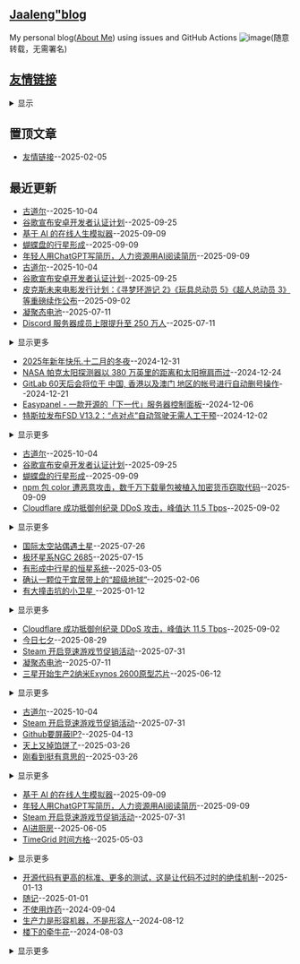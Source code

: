## [Jaaleng"blog](https://jaaleng.github.io/)
My personal blog([About Me](https://github.com/jaaleng/jaaleng.github.io/issues/1/)) using issues and GitHub Actions 
![image](https://github.com/user-attachments/assets/a168bf11-661e-4566-b042-7fc9544de528)(随意转载，无需署名)

## [友情链接](https://github.com/jaaleng/gitblog/issues/161)
<details><summary>显示</summary>
<table>
<thead>
<tr>
<th>Name</th>
<th>Link</th>
<th>Desc</th>
</tr>
</thead>
<tbody>
<tr>
<td>mymsn</td>
<td>https://829259.xyz</td>
<td>做个有意思的人</td>
</tr>
</tbody>
</table></details>


## 置顶文章
- [友情链接](https://github.com/jaaleng/jaaleng.github.io/issues/161)--2025-02-05
## 最近更新
- [古道尔](https://github.com/jaaleng/jaaleng.github.io/issues/245)--2025-10-04
- [谷歌宣布安卓开发者认证计划](https://github.com/jaaleng/jaaleng.github.io/issues/244)--2025-09-25
- [基于 AI 的在线人生模拟器](https://github.com/jaaleng/jaaleng.github.io/issues/243)--2025-09-09
- [蝴蝶盘的行星形成](https://github.com/jaaleng/jaaleng.github.io/issues/242)--2025-09-09
- [年轻人用ChatGPT写简历，人力资源用AI阅读简历](https://github.com/jaaleng/jaaleng.github.io/issues/241)--2025-09-09
- [古道尔](https://github.com/jaaleng/jaaleng.github.io/issues/245)--2025-10-04
- [谷歌宣布安卓开发者认证计划](https://github.com/jaaleng/jaaleng.github.io/issues/244)--2025-09-25
- [皮克斯未来电影发行计划：《寻梦环游记 2》《玩具总动员 5》《超人总动员 3》等重磅续作公布](https://github.com/jaaleng/jaaleng.github.io/issues/238)--2025-09-02
- [凝聚态电池](https://github.com/jaaleng/jaaleng.github.io/issues/228)--2025-07-11
- [Discord 服务器成员上限提升至 250 万人](https://github.com/jaaleng/jaaleng.github.io/issues/227)--2025-07-11
<details><summary>显示更多</summary>

- [GitHub 的CEO表示，随着 AI 的发展，“最聪明”的公司会雇用更多软件工程师](https://github.com/jaaleng/jaaleng.github.io/issues/226)--2025-07-05
- [AI进厨房](https://github.com/jaaleng/jaaleng.github.io/issues/224)--2025-06-05
- [六一儿童节快乐！](https://github.com/jaaleng/jaaleng.github.io/issues/223)--2025-06-01
- [谷歌发布NotebookLM移动应用](https://github.com/jaaleng/jaaleng.github.io/issues/222)--2025-05-20
- [英特尔推出用于 AI 和工作站的新款 GPU](https://github.com/jaaleng/jaaleng.github.io/issues/221)--2025-05-19
- [一个免费的软件下载网站](https://github.com/jaaleng/jaaleng.github.io/issues/220)--2025-05-17
- [第十五届北京国际电影节](https://github.com/jaaleng/jaaleng.github.io/issues/219)--2025-05-10
- [dpdns等免费域名开始注册](https://github.com/jaaleng/jaaleng.github.io/issues/218)--2025-05-06
- [人工智能驱动的实时用户调研工具](https://github.com/jaaleng/jaaleng.github.io/issues/217)--2025-05-04
- [TimeGrid 时间方格](https://github.com/jaaleng/jaaleng.github.io/issues/216)--2025-05-03
- [用于 GitHub Actions 的 SSH](https://github.com/jaaleng/jaaleng.github.io/issues/214)--2025-04-29
- [活版印字为设计灵感的静态博客主题](https://github.com/jaaleng/jaaleng.github.io/issues/211)--2025-04-12
- [数学公式→绘画](https://github.com/jaaleng/jaaleng.github.io/issues/190)--2025-03-12
- [一键将眼前风景转化为诗歌](https://github.com/jaaleng/jaaleng.github.io/issues/187)--2025-03-06
- [文生图推荐网站](https://github.com/jaaleng/jaaleng.github.io/issues/179)--2025-03-02
- [TG测试版新增购买大会员等功能](https://github.com/jaaleng/jaaleng.github.io/issues/178)--2025-02-28
- [Claude 关系负责人 Alex Albert 表明已面向所有用户开放 GitHub 集成 Claude](https://github.com/jaaleng/jaaleng.github.io/issues/177)--2025-02-27
- [圆底的垃圾袋](https://github.com/jaaleng/jaaleng.github.io/issues/174)--2025-02-25
- [Deepseek恢复API充值](https://github.com/jaaleng/jaaleng.github.io/issues/173)--2025-02-25
- [Grok 3 出世后影响最大的是同人文章定制产业](https://github.com/jaaleng/jaaleng.github.io/issues/170)--2025-02-23
- [[ DeepSeek 实用集成 ] DeepSeek 官方发布](https://github.com/jaaleng/jaaleng.github.io/issues/167)--2025-02-11
</details>

- [2025年新年快乐.十二月的冬夜](https://github.com/jaaleng/jaaleng.github.io/issues/115)--2024-12-31
- [NASA 帕克太阳探测器以 380 万英里的距离和太阳擦肩而过](https://github.com/jaaleng/jaaleng.github.io/issues/113)--2024-12-24
- [GitLab 60天后会将位于 中国, 香港以及澳门 地区的帐号进行自动删号操作](https://github.com/jaaleng/jaaleng.github.io/issues/112)--2024-12-21
- [Easypanel - 一款开源的「下一代」服务器控制面板](https://github.com/jaaleng/jaaleng.github.io/issues/111)--2024-12-06
- [特斯拉发布FSD V13.2：“点对点”自动驾驶无需人工干预](https://github.com/jaaleng/jaaleng.github.io/issues/109)--2024-12-02
<details><summary>显示更多</summary>

- [Telegram拍卖平台Fragment引进强制KYC](https://github.com/jaaleng/jaaleng.github.io/issues/106)--2024-11-29
- [树莓派发布全新 Compute Module 5，性能大幅提升](https://github.com/jaaleng/jaaleng.github.io/issues/105)--2024-11-28
- [以$2.99/月，订阅两个月Paramount+ with Showtime](https://github.com/jaaleng/jaaleng.github.io/issues/104)--2024-11-27
- [Appcharge 获 2600 万美元融资，助游戏应用绕过苹果谷歌商店](https://github.com/jaaleng/jaaleng.github.io/issues/103)--2024-11-27
- [马斯克新头衔“马园长”](https://github.com/jaaleng/jaaleng.github.io/issues/102)--2024-11-26
- [传 Google 将整合 Chrome OS 与 Android](https://github.com/jaaleng/jaaleng.github.io/issues/101)--2024-11-21
- [海王星的夜晚  ](https://github.com/jaaleng/jaaleng.github.io/issues/100)--2024-11-10
- [AIGC 相关的资源集合](https://github.com/jaaleng/jaaleng.github.io/issues/99)--2024-11-09
- [《自己动手写 Git》中文翻译](https://github.com/jaaleng/jaaleng.github.io/issues/98)--2024-11-02
- [螺旋星系NGC 6744 ](https://github.com/jaaleng/jaaleng.github.io/issues/97)--2024-11-02
- [开源分布式对象存储工具Garage](https://github.com/jaaleng/jaaleng.github.io/issues/96)--2024-11-01
- [Apple 明确表示 Apple Intelligence 将于 10 月推出](https://github.com/jaaleng/jaaleng.github.io/issues/80)--2024-10-07
</details>

- [古道尔](https://github.com/jaaleng/jaaleng.github.io/issues/245)--2025-10-04
- [谷歌宣布安卓开发者认证计划](https://github.com/jaaleng/jaaleng.github.io/issues/244)--2025-09-25
- [蝴蝶盘的行星形成](https://github.com/jaaleng/jaaleng.github.io/issues/242)--2025-09-09
- [npm 包 color 遭恶意攻击，数千万下载量包被植入加密货币窃取代码](https://github.com/jaaleng/jaaleng.github.io/issues/240)--2025-09-09
- [Cloudflare 成功抵御创纪录 DDoS 攻击，峰值达 11.5 Tbps](https://github.com/jaaleng/jaaleng.github.io/issues/239)--2025-09-02
<details><summary>显示更多</summary>

- [皮克斯未来电影发行计划：《寻梦环游记 2》《玩具总动员 5》《超人总动员 3》等重磅续作公布](https://github.com/jaaleng/jaaleng.github.io/issues/238)--2025-09-02
- [今日七夕](https://github.com/jaaleng/jaaleng.github.io/issues/237)--2025-08-29
- [微软发布50周年纪念版Windows 11 Bloom壁纸](https://github.com/jaaleng/jaaleng.github.io/issues/236)--2025-08-12
- [沉浸式翻译被爆收集用户双语快照且被搜索引擎收录](https://github.com/jaaleng/jaaleng.github.io/issues/235)--2025-08-09
- [XYZ 域名注册局于8月26日涨价至 15 USD](https://github.com/jaaleng/jaaleng.github.io/issues/234)--2025-08-01
- [索尼起诉腾讯，指控其新游戏抄袭《地平线》系列](https://github.com/jaaleng/jaaleng.github.io/issues/232)--2025-07-31
- [Telegram 加密钱包正式在美国上线](https://github.com/jaaleng/jaaleng.github.io/issues/230)--2025-07-23
- [凝聚态电池](https://github.com/jaaleng/jaaleng.github.io/issues/228)--2025-07-11
- [Discord 服务器成员上限提升至 250 万人](https://github.com/jaaleng/jaaleng.github.io/issues/227)--2025-07-11
- [GitHub 的CEO表示，随着 AI 的发展，“最聪明”的公司会雇用更多软件工程师](https://github.com/jaaleng/jaaleng.github.io/issues/226)--2025-07-05
- [三星开始生产2纳米Exynos 2600原型芯片](https://github.com/jaaleng/jaaleng.github.io/issues/225)--2025-06-12
- [谷歌发布NotebookLM移动应用](https://github.com/jaaleng/jaaleng.github.io/issues/222)--2025-05-20
- [英特尔推出用于 AI 和工作站的新款 GPU](https://github.com/jaaleng/jaaleng.github.io/issues/221)--2025-05-19
- [一个免费的软件下载网站](https://github.com/jaaleng/jaaleng.github.io/issues/220)--2025-05-17
- [第十五届北京国际电影节](https://github.com/jaaleng/jaaleng.github.io/issues/219)--2025-05-10
- [dpdns等免费域名开始注册](https://github.com/jaaleng/jaaleng.github.io/issues/218)--2025-05-06
- [人工智能驱动的实时用户调研工具](https://github.com/jaaleng/jaaleng.github.io/issues/217)--2025-05-04
- [微软在新账户中默认采用无密码登录](https://github.com/jaaleng/jaaleng.github.io/issues/215)--2025-05-02
- [用于 GitHub Actions 的 SSH](https://github.com/jaaleng/jaaleng.github.io/issues/214)--2025-04-29
- [Grok AI 现已推出 API 价格表](https://github.com/jaaleng/jaaleng.github.io/issues/208)--2025-04-11
- [PS4模拟器](https://github.com/jaaleng/jaaleng.github.io/issues/207)--2025-04-10
- [环球影城正在英国建造一个主题公园](https://github.com/jaaleng/jaaleng.github.io/issues/206)--2025-04-10
- [快速制作 Apple 发布会风格的 Bento UI 图](https://github.com/jaaleng/jaaleng.github.io/issues/205)--2025-04-02
- [关闭手机互联网两周：研究称可逆转大脑年龄十年](https://github.com/jaaleng/jaaleng.github.io/issues/204)--2025-03-30
- [Hacker News Top Stories](https://github.com/jaaleng/jaaleng.github.io/issues/203)--2025-03-29
- [「与熊论道」字符加密工具将关闭](https://github.com/jaaleng/jaaleng.github.io/issues/201)--2025-03-28
- [US.KG 域名政策更新](https://github.com/jaaleng/jaaleng.github.io/issues/200)--2025-03-27
- [多模态模型如何重塑视觉创作](https://github.com/jaaleng/jaaleng.github.io/issues/197)--2025-03-26
- [一键免费部署您的私人 Gemini 应用](https://github.com/jaaleng/jaaleng.github.io/issues/196)--2025-03-22
- [一件老雨衣](https://github.com/jaaleng/jaaleng.github.io/issues/192)--2025-03-14
- [数学公式→绘画](https://github.com/jaaleng/jaaleng.github.io/issues/190)--2025-03-12
- [基于 CF Pages+AI 制作的论坛](https://github.com/jaaleng/jaaleng.github.io/issues/188)--2025-03-08
- [HeyGen 一键翻译视频 AI](https://github.com/jaaleng/jaaleng.github.io/issues/186)--2025-03-05
- [百度文库、网盘接入 DeepSeek](https://github.com/jaaleng/jaaleng.github.io/issues/185)--2025-03-05
- [科学家发现人类祖先在 15 万年前生活在非洲雨林的证据](https://github.com/jaaleng/jaaleng.github.io/issues/180)--2025-03-03
- [文生图推荐网站](https://github.com/jaaleng/jaaleng.github.io/issues/179)--2025-03-02
- [Claude 关系负责人 Alex Albert 表明已面向所有用户开放 GitHub 集成 Claude](https://github.com/jaaleng/jaaleng.github.io/issues/177)--2025-02-27
- [OpenAI 宣布免费开放 ChatGPT 高级语音模式](https://github.com/jaaleng/jaaleng.github.io/issues/176)--2025-02-26
- [Google Drive 现在支持搜索转录后的字幕文稿](https://github.com/jaaleng/jaaleng.github.io/issues/172)--2025-02-25
- [Gmail邮箱将停止使用短信验证码登录](https://github.com/jaaleng/jaaleng.github.io/issues/171)--2025-02-24
- [Grok 3 出世后影响最大的是同人文章定制产业](https://github.com/jaaleng/jaaleng.github.io/issues/170)--2025-02-23
- [一款以Telegram作为储存的文件外链系统](https://github.com/jaaleng/jaaleng.github.io/issues/169)--2025-02-23
- [typecho 博客主题推荐](https://github.com/jaaleng/jaaleng.github.io/issues/168)--2025-02-23
- [[ DeepSeek 实用集成 ] DeepSeek 官方发布](https://github.com/jaaleng/jaaleng.github.io/issues/167)--2025-02-11
- [T-Mobile与Starlink合作推出卫星互联网服务](https://github.com/jaaleng/jaaleng.github.io/issues/166)--2025-02-10
- [回忆](https://github.com/jaaleng/jaaleng.github.io/issues/147)--2025-02-02
- [达·芬奇500年前绘制的秘密隧道，真是奇人啊!](https://github.com/jaaleng/jaaleng.github.io/issues/143)--2025-01-26
- [Telegram 假 Safeguard 骗局最新伎俩汇总](https://github.com/jaaleng/jaaleng.github.io/issues/141)--2025-01-22
- [猫咪的身体是水做的](https://github.com/jaaleng/jaaleng.github.io/issues/140)--2025-01-22
- [IPTV播放器](https://github.com/jaaleng/jaaleng.github.io/issues/139)--2025-01-18
- [Vercel vs Cloudflare Workers](https://github.com/jaaleng/jaaleng.github.io/issues/138)--2025-01-18
- [Typecho主题MWordStar 2.6](https://github.com/jaaleng/jaaleng.github.io/issues/134)--2025-01-17
- [一个 Golang 微服务 HTTP 框架](https://github.com/jaaleng/jaaleng.github.io/issues/133)--2025-01-16
- [开源的APIs项目FreeAPI](https://github.com/jaaleng/jaaleng.github.io/issues/132)--2025-01-15
- [基于AI的智能书签管理插件](https://github.com/jaaleng/jaaleng.github.io/issues/131)--2025-01-14
- [一个免费在线文字 Icon 制作工具](https://github.com/jaaleng/jaaleng.github.io/issues/130)--2025-01-14
- [Termora 是一个终端模拟器和 SSH 客户端，支持 Windows，macOS 和 Linux](https://github.com/jaaleng/jaaleng.github.io/issues/126)--2025-01-13
- [DeepSeek官方App上线](https://github.com/jaaleng/jaaleng.github.io/issues/122)--2025-01-13
- [有大撞击坑的小卫星  ](https://github.com/jaaleng/jaaleng.github.io/issues/121)--2025-01-12
- [Telegram首次实现盈利](https://github.com/jaaleng/jaaleng.github.io/issues/120)--2025-01-12
- [《艾尔登法环 暗夜君临》网络测试启动](https://github.com/jaaleng/jaaleng.github.io/issues/119)--2025-01-12
- [网易旗下视频播放软件网易爆米花已支持Emby](https://github.com/jaaleng/jaaleng.github.io/issues/118)--2025-01-08
- [The first Starlink satellite direct to cell phone constellation is now complete](https://github.com/jaaleng/jaaleng.github.io/issues/117)--2025-01-04
- [随记](https://github.com/jaaleng/jaaleng.github.io/issues/116)--2025-01-01
- [NASA 帕克太阳探测器以 380 万英里的距离和太阳擦肩而过](https://github.com/jaaleng/jaaleng.github.io/issues/113)--2024-12-24
- [GitLab 60天后会将位于 中国, 香港以及澳门 地区的帐号进行自动删号操作](https://github.com/jaaleng/jaaleng.github.io/issues/112)--2024-12-21
- [Easypanel - 一款开源的「下一代」服务器控制面板](https://github.com/jaaleng/jaaleng.github.io/issues/111)--2024-12-06
- [特斯拉发布FSD V13.2：“点对点”自动驾驶无需人工干预](https://github.com/jaaleng/jaaleng.github.io/issues/109)--2024-12-02
- [Telegram拍卖平台Fragment引进强制KYC](https://github.com/jaaleng/jaaleng.github.io/issues/106)--2024-11-29
- [树莓派发布全新 Compute Module 5，性能大幅提升](https://github.com/jaaleng/jaaleng.github.io/issues/105)--2024-11-28
- [Appcharge 获 2600 万美元融资，助游戏应用绕过苹果谷歌商店](https://github.com/jaaleng/jaaleng.github.io/issues/103)--2024-11-27
- [马斯克新头衔“马园长”](https://github.com/jaaleng/jaaleng.github.io/issues/102)--2024-11-26
- [传 Google 将整合 Chrome OS 与 Android](https://github.com/jaaleng/jaaleng.github.io/issues/101)--2024-11-21
- [AIGC 相关的资源集合](https://github.com/jaaleng/jaaleng.github.io/issues/99)--2024-11-09
- [《自己动手写 Git》中文翻译](https://github.com/jaaleng/jaaleng.github.io/issues/98)--2024-11-02
- [开源分布式对象存储工具Garage](https://github.com/jaaleng/jaaleng.github.io/issues/96)--2024-11-01
- [图片加水印的网页工具](https://github.com/jaaleng/jaaleng.github.io/issues/95)--2024-10-30
- [状态钟](https://github.com/jaaleng/jaaleng.github.io/issues/94)--2024-10-28
- [全球免费电视频道的M3U直播源](https://github.com/jaaleng/jaaleng.github.io/issues/93)--2024-10-25
- [三个开源的 Android 邮件客户端](https://github.com/jaaleng/jaaleng.github.io/issues/92)--2024-10-23
- [AirPods Pro 2 新出的听力健康功能不会在全球范围内推出](https://github.com/jaaleng/jaaleng.github.io/issues/91)--2024-10-22
- [Jekyll Github Pages push 报错](https://github.com/jaaleng/jaaleng.github.io/issues/90)--2024-10-21
- [利用耳机发送莫斯电码](https://github.com/jaaleng/jaaleng.github.io/issues/89)--2024-10-21
- [ChatGPT 桌面版现已登陆 Windows 平台](https://github.com/jaaleng/jaaleng.github.io/issues/88)--2024-10-18
- [纽西兰上空的绚烂极光  ](https://github.com/jaaleng/jaaleng.github.io/issues/87)--2024-10-17
- [个人书籍库搭建](https://github.com/jaaleng/jaaleng.github.io/issues/86)--2024-10-17
- [免费域名可托管CF](https://github.com/jaaleng/jaaleng.github.io/issues/85)--2024-10-17
- [Meta 宣布将其 AI 功能扩展到 21 个新国家](https://github.com/jaaleng/jaaleng.github.io/issues/84)--2024-10-13
- [杜罗夫发布长文，讲述其创业历程](https://github.com/jaaleng/jaaleng.github.io/issues/83)--2024-10-12
- [A股大爆发](https://github.com/jaaleng/jaaleng.github.io/issues/82)--2024-10-08
- [OpenAI 宣布推出类似 Anthropic 的 Artifacts 的应用 canvas](https://github.com/jaaleng/jaaleng.github.io/issues/81)--2024-10-07
- [Telegram的安全性分析](https://github.com/jaaleng/jaaleng.github.io/issues/76)--2024-09-26
- [开源SSL证书管理工具](https://github.com/jaaleng/jaaleng.github.io/issues/74)--2024-09-24
- [World in Dots – 一键生成点状地图](https://github.com/jaaleng/jaaleng.github.io/issues/72)--2024-09-22
- [iPhone16 Pro跑分再曝光](https://github.com/jaaleng/jaaleng.github.io/issues/71)--2024-09-21
- [一款安卓应用安装包管理器](https://github.com/jaaleng/jaaleng.github.io/issues/70)--2024-09-20
- [提升Cursor AI代码编辑体验而精选](https://github.com/jaaleng/jaaleng.github.io/issues/68)--2024-09-18
- [历史的真相足以颠覆你的三观](https://github.com/jaaleng/jaaleng.github.io/issues/67)--2024-09-17
- [很多项目可以通过docker进行部署](https://github.com/jaaleng/jaaleng.github.io/issues/66)--2024-09-14
- [开源 Web 思维导图工具](https://github.com/jaaleng/jaaleng.github.io/issues/65)--2024-09-13
- [那些被发明的“外国菜”](https://github.com/jaaleng/jaaleng.github.io/issues/64)--2024-09-12
- [利用大型语言模型增量构建知识图谱的工具](https://github.com/jaaleng/jaaleng.github.io/issues/63)--2024-09-11
- [巧妙的灯泡钟](https://github.com/jaaleng/jaaleng.github.io/issues/61)--2024-09-09
- [一个鱼缸](https://github.com/jaaleng/jaaleng.github.io/issues/60)--2024-09-08
- [Telegram 已经达到了1000万付费订阅用户。现在有1000万人在享受 Telegram Premium 的服务！](https://github.com/jaaleng/jaaleng.github.io/issues/59)--2024-09-07
- [一个在线计算器工具大全](https://github.com/jaaleng/jaaleng.github.io/issues/58)--2024-09-06
- [Typr 是一个类似 Medium 的 React 写作编辑器](https://github.com/jaaleng/jaaleng.github.io/issues/55)--2024-09-03
- [证书防伪](https://github.com/jaaleng/jaaleng.github.io/issues/54)--2024-09-02
- [开源软件商业模式](https://github.com/jaaleng/jaaleng.github.io/issues/53)--2024-09-01
- [冷管降温](https://github.com/jaaleng/jaaleng.github.io/issues/51)--2024-08-29
- [巴黎工艺品博物馆](https://github.com/jaaleng/jaaleng.github.io/issues/49)--2024-08-27
- [彼得·蒂尔的实验](https://github.com/jaaleng/jaaleng.github.io/issues/48)--2024-08-25
- [AR 笔记本](https://github.com/jaaleng/jaaleng.github.io/issues/47)--2024-08-24
- [Stephen Wilkes’ Stunning Day to Night Images Capture a Fully New Perspective](https://github.com/jaaleng/jaaleng.github.io/issues/46)--2024-08-23
- [电源开关符号的演变](https://github.com/jaaleng/jaaleng.github.io/issues/45)--2024-08-23
- [拟人语音](https://github.com/jaaleng/jaaleng.github.io/issues/44)--2024-08-22
- [秘鲁首都利马,悬崖之上](https://github.com/jaaleng/jaaleng.github.io/issues/43)--2024-08-20
- [自制躺式电脑椅](https://github.com/jaaleng/jaaleng.github.io/issues/42)--2024-08-19
- [新疆喀什的阿图什天门景区](https://github.com/jaaleng/jaaleng.github.io/issues/41)--2024-08-18
- [快递电动小车](https://github.com/jaaleng/jaaleng.github.io/issues/40)--2024-08-17
- [广州番禺有个巨无霸地铁站，](https://github.com/jaaleng/jaaleng.github.io/issues/39)--2024-08-16
- [Telegram CEO发文庆祝Telegram成立11周年](https://github.com/jaaleng/jaaleng.github.io/issues/37)--2024-08-14
- [维苏威古卷](https://github.com/jaaleng/jaaleng.github.io/issues/36)--2024-08-13
- [零度国境线](https://github.com/jaaleng/jaaleng.github.io/issues/35)--2024-08-12
- [胡杨林](https://github.com/jaaleng/jaaleng.github.io/issues/34)--2024-08-12
- [生产力是形容机器，不是形容人](https://github.com/jaaleng/jaaleng.github.io/issues/32)--2024-08-12
- [无叶片飞机](https://github.com/jaaleng/jaaleng.github.io/issues/31)--2024-08-11
- [德雷克海峡](https://github.com/jaaleng/jaaleng.github.io/issues/30)--2024-08-10
- [Archaeologists Unearth Buddha Statue in Ancient Egyptian Port City](https://github.com/jaaleng/jaaleng.github.io/issues/29)--2024-08-10
- [钛心脏](https://github.com/jaaleng/jaaleng.github.io/issues/28)--2024-08-08
- [可种植棺材](https://github.com/jaaleng/jaaleng.github.io/issues/27)--2024-08-07
- [风力发电世界纪录](https://github.com/jaaleng/jaaleng.github.io/issues/26)--2024-08-07
- [电子绷带](https://github.com/jaaleng/jaaleng.github.io/issues/25)--2024-08-07
- [香蕉遥控器](https://github.com/jaaleng/jaaleng.github.io/issues/24)--2024-08-07
- [推荐单栏样式 卡片式设计 的现代 Hexo 主题](https://github.com/jaaleng/jaaleng.github.io/issues/21)--2024-08-02
- [天宝十载（751年）正月，安禄山生日](https://github.com/jaaleng/jaaleng.github.io/issues/20)--2024-08-01
- [Notion 终于要支持中文了！](https://github.com/jaaleng/jaaleng.github.io/issues/19)--2024-07-31
- [转存用的网络服务](https://github.com/jaaleng/jaaleng.github.io/issues/18)--2024-07-31
- [大一统+开源免费！Stability Matrix整合WebUI+ComfyUI等10多种流行包，傻瓜式操作](https://github.com/jaaleng/jaaleng.github.io/issues/17)--2024-07-31
- [在Github上写博客？最简单的方法！](https://github.com/jaaleng/jaaleng.github.io/issues/16)--2024-07-30
- [影视TV](https://github.com/jaaleng/jaaleng.github.io/issues/14)--2024-07-28
- [一个大佬开发的仿朋友圈的极简微博，这个是多人版的](https://github.com/jaaleng/jaaleng.github.io/issues/12)--2024-07-27
- [ 开源许可的种类与区别](https://github.com/jaaleng/jaaleng.github.io/issues/8)--2024-07-27
- [Linux Mint 22 Wilma ](https://github.com/jaaleng/jaaleng.github.io/issues/3)--2024-07-27
- [巴黎奥运会开幕式，来几个常用m3u直播源](https://github.com/jaaleng/jaaleng.github.io/issues/2)--2024-07-26
</details>

- [国际太空站偶遇土星](https://github.com/jaaleng/jaaleng.github.io/issues/231)--2025-07-26
- [极环星系NGC 2685](https://github.com/jaaleng/jaaleng.github.io/issues/229)--2025-07-15
- [有形成中行星的恒星系统](https://github.com/jaaleng/jaaleng.github.io/issues/181)--2025-03-05
- [确认一颗位于宜居带上的“超级地球”](https://github.com/jaaleng/jaaleng.github.io/issues/164)--2025-02-06
- [有大撞击坑的小卫星  ](https://github.com/jaaleng/jaaleng.github.io/issues/121)--2025-01-12
<details><summary>显示更多</summary>

- [2025年新年快乐.十二月的冬夜](https://github.com/jaaleng/jaaleng.github.io/issues/115)--2024-12-31
- [钻石尘天眼](https://github.com/jaaleng/jaaleng.github.io/issues/114)--2024-12-25
- [NGC 300：恒星的聚落  ](https://github.com/jaaleng/jaaleng.github.io/issues/110)--2024-12-03
- [小小行星的夏夜与冬夜 ](https://github.com/jaaleng/jaaleng.github.io/issues/108)--2024-12-01
- [仙王座的象鼻星云  ](https://github.com/jaaleng/jaaleng.github.io/issues/107)--2024-11-30
- [海王星的夜晚  ](https://github.com/jaaleng/jaaleng.github.io/issues/100)--2024-11-10
- [螺旋星系NGC 6744 ](https://github.com/jaaleng/jaaleng.github.io/issues/97)--2024-11-02
- [纽西兰上空的绚烂极光  ](https://github.com/jaaleng/jaaleng.github.io/issues/87)--2024-10-17
- [火星的二氧化碳](https://github.com/jaaleng/jaaleng.github.io/issues/75)--2024-09-25
- [美人鱼 星云](https://github.com/jaaleng/jaaleng.github.io/issues/69)--2024-09-19
- [扮成土星的月亮  ](https://github.com/jaaleng/jaaleng.github.io/issues/57)--2024-09-05
- [堰蜓座的暗星云  ](https://github.com/jaaleng/jaaleng.github.io/issues/13)--2024-07-28
- [月亮临边的土星](https://github.com/jaaleng/jaaleng.github.io/issues/11)--2024-07-27
</details>

- [Cloudflare 成功抵御创纪录 DDoS 攻击，峰值达 11.5 Tbps](https://github.com/jaaleng/jaaleng.github.io/issues/239)--2025-09-02
- [今日七夕](https://github.com/jaaleng/jaaleng.github.io/issues/237)--2025-08-29
- [Steam 开启竞速游戏节促销活动](https://github.com/jaaleng/jaaleng.github.io/issues/233)--2025-07-31
- [凝聚态电池](https://github.com/jaaleng/jaaleng.github.io/issues/228)--2025-07-11
- [三星开始生产2纳米Exynos 2600原型芯片](https://github.com/jaaleng/jaaleng.github.io/issues/225)--2025-06-12
<details><summary>显示更多</summary>

- [dpdns等免费域名开始注册](https://github.com/jaaleng/jaaleng.github.io/issues/218)--2025-05-06
- [Albert Einstein’s theory of relativity in words of four letters or less](https://github.com/jaaleng/jaaleng.github.io/issues/213)--2025-04-15
- [活版印字为设计灵感的静态博客主题](https://github.com/jaaleng/jaaleng.github.io/issues/211)--2025-04-12
- [Switch 3或采用英特尔18A 技术](https://github.com/jaaleng/jaaleng.github.io/issues/210)--2025-04-12
- [Cloudflare Workers 将于6月支持 Docker 容器](https://github.com/jaaleng/jaaleng.github.io/issues/209)--2025-04-12
- [记忆重构](https://github.com/jaaleng/jaaleng.github.io/issues/202)--2025-03-29
- [基于 CF Pages+AI 制作的论坛](https://github.com/jaaleng/jaaleng.github.io/issues/188)--2025-03-08
- [一键将眼前风景转化为诗歌](https://github.com/jaaleng/jaaleng.github.io/issues/187)--2025-03-06
- [HeyGen 一键翻译视频 AI](https://github.com/jaaleng/jaaleng.github.io/issues/186)--2025-03-05
- [百度文库、网盘接入 DeepSeek](https://github.com/jaaleng/jaaleng.github.io/issues/185)--2025-03-05
- [TG测试版新增购买大会员等功能](https://github.com/jaaleng/jaaleng.github.io/issues/178)--2025-02-28
- [Deepseek恢复API充值](https://github.com/jaaleng/jaaleng.github.io/issues/173)--2025-02-25
- [Google Drive 现在支持搜索转录后的字幕文稿](https://github.com/jaaleng/jaaleng.github.io/issues/172)--2025-02-25
- [IPTV播放器](https://github.com/jaaleng/jaaleng.github.io/issues/139)--2025-01-18
- [Vercel vs Cloudflare Workers](https://github.com/jaaleng/jaaleng.github.io/issues/138)--2025-01-18
- [开源的APIs项目FreeAPI](https://github.com/jaaleng/jaaleng.github.io/issues/132)--2025-01-15
- [基于AI的智能书签管理插件](https://github.com/jaaleng/jaaleng.github.io/issues/131)--2025-01-14
- [一个免费在线文字 Icon 制作工具](https://github.com/jaaleng/jaaleng.github.io/issues/130)--2025-01-14
- [开源代码有更高的标准、更多的测试，这是让代码不过时的绝佳机制](https://github.com/jaaleng/jaaleng.github.io/issues/129)--2025-01-13
- [Termora 是一个终端模拟器和 SSH 客户端，支持 Windows，macOS 和 Linux](https://github.com/jaaleng/jaaleng.github.io/issues/126)--2025-01-13
- [DeepSeek官方App上线](https://github.com/jaaleng/jaaleng.github.io/issues/122)--2025-01-13
- [Telegram首次实现盈利](https://github.com/jaaleng/jaaleng.github.io/issues/120)--2025-01-12
- [GitLab 60天后会将位于 中国, 香港以及澳门 地区的帐号进行自动删号操作](https://github.com/jaaleng/jaaleng.github.io/issues/112)--2024-12-21
- [Telegram拍卖平台Fragment引进强制KYC](https://github.com/jaaleng/jaaleng.github.io/issues/106)--2024-11-29
- [以$2.99/月，订阅两个月Paramount+ with Showtime](https://github.com/jaaleng/jaaleng.github.io/issues/104)--2024-11-27
- [传 Google 将整合 Chrome OS 与 Android](https://github.com/jaaleng/jaaleng.github.io/issues/101)--2024-11-21
- [AIGC 相关的资源集合](https://github.com/jaaleng/jaaleng.github.io/issues/99)--2024-11-09
- [《自己动手写 Git》中文翻译](https://github.com/jaaleng/jaaleng.github.io/issues/98)--2024-11-02
- [开源分布式对象存储工具Garage](https://github.com/jaaleng/jaaleng.github.io/issues/96)--2024-11-01
- [状态钟](https://github.com/jaaleng/jaaleng.github.io/issues/94)--2024-10-28
- [三个开源的 Android 邮件客户端](https://github.com/jaaleng/jaaleng.github.io/issues/92)--2024-10-23
- [AirPods Pro 2 新出的听力健康功能不会在全球范围内推出](https://github.com/jaaleng/jaaleng.github.io/issues/91)--2024-10-22
- [Jekyll Github Pages push 报错](https://github.com/jaaleng/jaaleng.github.io/issues/90)--2024-10-21
- [ChatGPT 桌面版现已登陆 Windows 平台](https://github.com/jaaleng/jaaleng.github.io/issues/88)--2024-10-18
- [个人书籍库搭建](https://github.com/jaaleng/jaaleng.github.io/issues/86)--2024-10-17
- [免费域名可托管CF](https://github.com/jaaleng/jaaleng.github.io/issues/85)--2024-10-17
- [Meta 宣布将其 AI 功能扩展到 21 个新国家](https://github.com/jaaleng/jaaleng.github.io/issues/84)--2024-10-13
- [杜罗夫发布长文，讲述其创业历程](https://github.com/jaaleng/jaaleng.github.io/issues/83)--2024-10-12
- [OpenAI 宣布推出类似 Anthropic 的 Artifacts 的应用 canvas](https://github.com/jaaleng/jaaleng.github.io/issues/81)--2024-10-07
- [Apple 明确表示 Apple Intelligence 将于 10 月推出](https://github.com/jaaleng/jaaleng.github.io/issues/80)--2024-10-07
- [OpenAI 推出 ChatGPT 进阶语音功能](https://github.com/jaaleng/jaaleng.github.io/issues/77)--2024-09-27
- [Telegram的安全性分析](https://github.com/jaaleng/jaaleng.github.io/issues/76)--2024-09-26
- [火星的二氧化碳](https://github.com/jaaleng/jaaleng.github.io/issues/75)--2024-09-25
- [开源SSL证书管理工具](https://github.com/jaaleng/jaaleng.github.io/issues/74)--2024-09-24
- [Stack Auth – 开源的用户认证与管理平台](https://github.com/jaaleng/jaaleng.github.io/issues/73)--2024-09-23
- [World in Dots – 一键生成点状地图](https://github.com/jaaleng/jaaleng.github.io/issues/72)--2024-09-22
- [一款安卓应用安装包管理器](https://github.com/jaaleng/jaaleng.github.io/issues/70)--2024-09-20
- [美人鱼 星云](https://github.com/jaaleng/jaaleng.github.io/issues/69)--2024-09-19
- [提升Cursor AI代码编辑体验而精选](https://github.com/jaaleng/jaaleng.github.io/issues/68)--2024-09-18
- [历史的真相足以颠覆你的三观](https://github.com/jaaleng/jaaleng.github.io/issues/67)--2024-09-17
- [很多项目可以通过docker进行部署](https://github.com/jaaleng/jaaleng.github.io/issues/66)--2024-09-14
- [开源 Web 思维导图工具](https://github.com/jaaleng/jaaleng.github.io/issues/65)--2024-09-13
- [利用大型语言模型增量构建知识图谱的工具](https://github.com/jaaleng/jaaleng.github.io/issues/63)--2024-09-11
- [AI赋能，语言无界](https://github.com/jaaleng/jaaleng.github.io/issues/62)--2024-09-10
- [一个在线计算器工具大全](https://github.com/jaaleng/jaaleng.github.io/issues/58)--2024-09-06
- [不使用炸药](https://github.com/jaaleng/jaaleng.github.io/issues/56)--2024-09-04
- [Typr 是一个类似 Medium 的 React 写作编辑器](https://github.com/jaaleng/jaaleng.github.io/issues/55)--2024-09-03
- [证书防伪](https://github.com/jaaleng/jaaleng.github.io/issues/54)--2024-09-02
- [开源软件商业模式](https://github.com/jaaleng/jaaleng.github.io/issues/53)--2024-09-01
- [鲸鲨的确切年龄](https://github.com/jaaleng/jaaleng.github.io/issues/50)--2024-08-28
- [巴黎工艺品博物馆](https://github.com/jaaleng/jaaleng.github.io/issues/49)--2024-08-27
- [自制躺式电脑椅](https://github.com/jaaleng/jaaleng.github.io/issues/42)--2024-08-19
- [广州番禺有个巨无霸地铁站，](https://github.com/jaaleng/jaaleng.github.io/issues/39)--2024-08-16
- [声音授权](https://github.com/jaaleng/jaaleng.github.io/issues/38)--2024-08-15
- [Telegram CEO发文庆祝Telegram成立11周年](https://github.com/jaaleng/jaaleng.github.io/issues/37)--2024-08-14
- [维苏威古卷](https://github.com/jaaleng/jaaleng.github.io/issues/36)--2024-08-13
- [转存用的网络服务](https://github.com/jaaleng/jaaleng.github.io/issues/18)--2024-07-31
- [大一统+开源免费！Stability Matrix整合WebUI+ComfyUI等10多种流行包，傻瓜式操作](https://github.com/jaaleng/jaaleng.github.io/issues/17)--2024-07-31
- [在Github上写博客？最简单的方法！](https://github.com/jaaleng/jaaleng.github.io/issues/16)--2024-07-30
- [一个大佬开发的仿朋友圈的极简微博，这个是多人版的](https://github.com/jaaleng/jaaleng.github.io/issues/12)--2024-07-27
- [一些Emby客户端，Android和iOS](https://github.com/jaaleng/jaaleng.github.io/issues/10)--2024-07-27
</details>

- [古道尔](https://github.com/jaaleng/jaaleng.github.io/issues/245)--2025-10-04
- [Steam 开启竞速游戏节促销活动](https://github.com/jaaleng/jaaleng.github.io/issues/233)--2025-07-31
- [Github要屏蔽IP?](https://github.com/jaaleng/jaaleng.github.io/issues/212)--2025-04-13
- [天上又掉馅饼了](https://github.com/jaaleng/jaaleng.github.io/issues/199)--2025-03-26
- [刚看到挺有意思的](https://github.com/jaaleng/jaaleng.github.io/issues/198)--2025-03-26
<details><summary>显示更多</summary>

- [最近学习了这些](https://github.com/jaaleng/jaaleng.github.io/issues/193)--2025-03-15
- [一件老雨衣](https://github.com/jaaleng/jaaleng.github.io/issues/192)--2025-03-14
- [Bing](https://github.com/jaaleng/jaaleng.github.io/issues/191)--2025-03-13
- [US.KG 已恢复运作，请谨慎转移您的重要资产](https://github.com/jaaleng/jaaleng.github.io/issues/175)--2025-02-26
- [圆底的垃圾袋](https://github.com/jaaleng/jaaleng.github.io/issues/174)--2025-02-25
- [AI永远也代替不了人类。](https://github.com/jaaleng/jaaleng.github.io/issues/165)--2025-02-08
- [哪吒2总票房破55亿!](https://github.com/jaaleng/jaaleng.github.io/issues/162)--2025-02-05
- [回忆](https://github.com/jaaleng/jaaleng.github.io/issues/147)--2025-02-02
- [是，首相  2季全](https://github.com/jaaleng/jaaleng.github.io/issues/137)--2025-01-18
- [推荐个喜马拉雅有声小说《武夫》](https://github.com/jaaleng/jaaleng.github.io/issues/135)--2025-01-17
- [ Windows 3.1 时钟](https://github.com/jaaleng/jaaleng.github.io/issues/128)--2025-01-13
- [《艾尔登法环 暗夜君临》网络测试启动](https://github.com/jaaleng/jaaleng.github.io/issues/119)--2025-01-12
- [利用耳机发送莫斯电码](https://github.com/jaaleng/jaaleng.github.io/issues/89)--2024-10-21
- [A股大爆发](https://github.com/jaaleng/jaaleng.github.io/issues/82)--2024-10-08
- [看了好多还是这样最方便](https://github.com/jaaleng/jaaleng.github.io/issues/78)--2024-09-30
- [不使用炸药](https://github.com/jaaleng/jaaleng.github.io/issues/56)--2024-09-04
- [开源软件商业模式](https://github.com/jaaleng/jaaleng.github.io/issues/53)--2024-09-01
- [我的期待是什么？](https://github.com/jaaleng/jaaleng.github.io/issues/52)--2024-08-30
- [冷管降温](https://github.com/jaaleng/jaaleng.github.io/issues/51)--2024-08-29
- [彼得·蒂尔的实验](https://github.com/jaaleng/jaaleng.github.io/issues/48)--2024-08-25
- [胡杨林](https://github.com/jaaleng/jaaleng.github.io/issues/34)--2024-08-12
- [介绍个这样的网站](https://github.com/jaaleng/jaaleng.github.io/issues/23)--2024-08-03
- [楼下的牵牛花](https://github.com/jaaleng/jaaleng.github.io/issues/22)--2024-08-03
- [莫度他人](https://github.com/jaaleng/jaaleng.github.io/issues/15)--2024-07-28
- [Mozilla在Firefox 128版本中加入了由Meta共同编写、专为广告行业设计的PPA API](https://github.com/jaaleng/jaaleng.github.io/issues/7)--2024-07-27
</details>

- [基于 AI 的在线人生模拟器](https://github.com/jaaleng/jaaleng.github.io/issues/243)--2025-09-09
- [年轻人用ChatGPT写简历，人力资源用AI阅读简历](https://github.com/jaaleng/jaaleng.github.io/issues/241)--2025-09-09
- [Steam 开启竞速游戏节促销活动](https://github.com/jaaleng/jaaleng.github.io/issues/233)--2025-07-31
- [AI进厨房](https://github.com/jaaleng/jaaleng.github.io/issues/224)--2025-06-05
- [TimeGrid 时间方格](https://github.com/jaaleng/jaaleng.github.io/issues/216)--2025-05-03
<details><summary>显示更多</summary>

- [记忆重构](https://github.com/jaaleng/jaaleng.github.io/issues/202)--2025-03-29
- [刚看到挺有意思的](https://github.com/jaaleng/jaaleng.github.io/issues/198)--2025-03-26
- [春分](https://github.com/jaaleng/jaaleng.github.io/issues/194)--2025-03-20
- [最近学习了这些](https://github.com/jaaleng/jaaleng.github.io/issues/193)--2025-03-15
- [又到了 [ 毛毛虫 ] 的季节](https://github.com/jaaleng/jaaleng.github.io/issues/189)--2025-03-11
- [一键将眼前风景转化为诗歌](https://github.com/jaaleng/jaaleng.github.io/issues/187)--2025-03-06
- [HeyGen 一键翻译视频 AI](https://github.com/jaaleng/jaaleng.github.io/issues/186)--2025-03-05
- [微信瘦身！原图、视频可清理为普通画质](https://github.com/jaaleng/jaaleng.github.io/issues/184)--2025-03-05
- [驻站](https://github.com/jaaleng/jaaleng.github.io/issues/142)--2025-01-22
- [是，首相  2季全](https://github.com/jaaleng/jaaleng.github.io/issues/137)--2025-01-18
- [推荐个喜马拉雅有声小说《武夫》](https://github.com/jaaleng/jaaleng.github.io/issues/135)--2025-01-17
- [ Windows 3.1 时钟](https://github.com/jaaleng/jaaleng.github.io/issues/128)--2025-01-13
- [能量电子贺卡](https://github.com/jaaleng/jaaleng.github.io/issues/127)--2025-01-13
- [特斯拉发布FSD V13.2：“点对点”自动驾驶无需人工干预](https://github.com/jaaleng/jaaleng.github.io/issues/109)--2024-12-02
- [全球免费电视频道的M3U直播源](https://github.com/jaaleng/jaaleng.github.io/issues/93)--2024-10-25
- [国庆节快乐](https://github.com/jaaleng/jaaleng.github.io/issues/79)--2024-10-06
- [iPhone16 Pro跑分再曝光](https://github.com/jaaleng/jaaleng.github.io/issues/71)--2024-09-21
- [历史的真相足以颠覆你的三观](https://github.com/jaaleng/jaaleng.github.io/issues/67)--2024-09-17
- [那些被发明的“外国菜”](https://github.com/jaaleng/jaaleng.github.io/issues/64)--2024-09-12
- [一个鱼缸](https://github.com/jaaleng/jaaleng.github.io/issues/60)--2024-09-08
- [电源开关符号的演变](https://github.com/jaaleng/jaaleng.github.io/issues/45)--2024-08-23
- [拟人语音](https://github.com/jaaleng/jaaleng.github.io/issues/44)--2024-08-22
- [声音授权](https://github.com/jaaleng/jaaleng.github.io/issues/38)--2024-08-15
- [零度国境线](https://github.com/jaaleng/jaaleng.github.io/issues/35)--2024-08-12
- [胡杨林](https://github.com/jaaleng/jaaleng.github.io/issues/34)--2024-08-12
- [钛心脏](https://github.com/jaaleng/jaaleng.github.io/issues/28)--2024-08-08
- [天宝十载（751年）正月，安禄山生日](https://github.com/jaaleng/jaaleng.github.io/issues/20)--2024-08-01
- [影视TV](https://github.com/jaaleng/jaaleng.github.io/issues/14)--2024-07-28
- [电视直播软件推荐三个，是安装在智能电视或电视盒子的](https://github.com/jaaleng/jaaleng.github.io/issues/9)--2024-07-27
- [就是这个道理。](https://github.com/jaaleng/jaaleng.github.io/issues/6)--2024-07-27
- [奥运会圣火在热气球形状的主火炬点燃](https://github.com/jaaleng/jaaleng.github.io/issues/4)--2024-07-27
</details>

- [开源代码有更高的标准、更多的测试，这是让代码不过时的绝佳机制](https://github.com/jaaleng/jaaleng.github.io/issues/129)--2025-01-13
- [随记](https://github.com/jaaleng/jaaleng.github.io/issues/116)--2025-01-01
- [不使用炸药](https://github.com/jaaleng/jaaleng.github.io/issues/56)--2024-09-04
- [生产力是形容机器，不是形容人](https://github.com/jaaleng/jaaleng.github.io/issues/32)--2024-08-12
- [楼下的牵牛花](https://github.com/jaaleng/jaaleng.github.io/issues/22)--2024-08-03
<details><summary>显示更多</summary>

- [莫度他人](https://github.com/jaaleng/jaaleng.github.io/issues/15)--2024-07-28
- [奥运会圣火在热气球形状的主火炬点燃](https://github.com/jaaleng/jaaleng.github.io/issues/4)--2024-07-27
</details>

